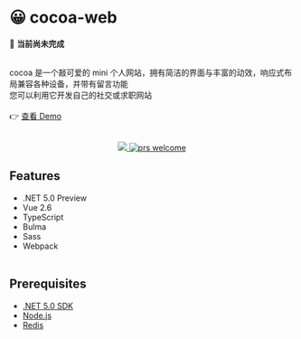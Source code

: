 # 😀 cocoa-web
🚧 __当前尚未完成__
<br><br>

cocoa 是一个敲可爱的 mini 个人网站，拥有简洁的界面与丰富的动效，响应式布局兼容各种设备，并带有留言功能
<br>
您可以利用它开发自己的社交或求职网站
<br><br>
👉 [查看 Demo](https://surbowl.online)
<br><br>

<p style="text-align:center">
    <a href="https://github.com/Surbowl/cocoa-web/blob/5.0-preview/LICENSE">
      <img src="https://img.shields.io/badge/license-MIT-blue.svg?style=flat" />
    </a>
    <a href="https://github.com/Surbowl/cocoa-web/pulls">
        <img src="https://img.shields.io/badge/PRs-welcome-brightgreen.svg" alt="prs welcome">
    </a>
</p>


## Features
- .NET 5.0 Preview
- Vue 2.6
- TypeScript
- Bulma
- Sass
- Webpack
<br><br>
## Prerequisites
- [.NET 5.0 SDK](https://dotnet.microsoft.com/download/dotnet-core)
- [Node.js](https://nodejs.org)
- [Redis](https://github.com/redis/redis/releases)

